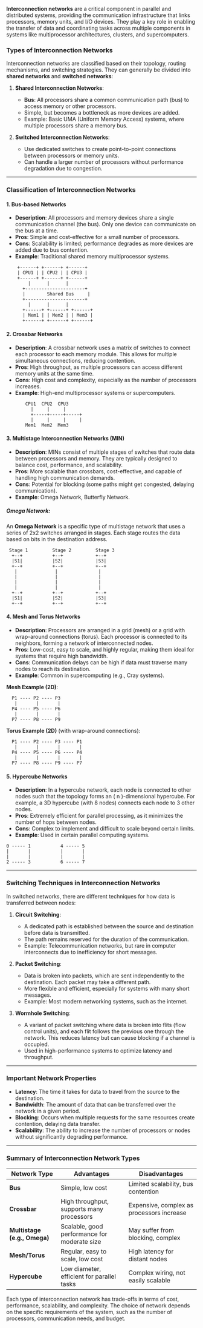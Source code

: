 **Interconnection networks** are a critical component in parallel and distributed systems, providing the communication infrastructure that links processors, memory units, and I/O devices. They play a key role in enabling the transfer of data and coordinating tasks across multiple components in systems like multiprocessor architectures, clusters, and supercomputers.

### **Types of Interconnection Networks**

Interconnection networks are classified based on their topology, routing mechanisms, and switching strategies. They can generally be divided into **shared networks** and **switched networks**:

1. **Shared Interconnection Networks**:
   - **Bus**: All processors share a common communication path (bus) to access memory or other processors.
   - Simple, but becomes a bottleneck as more devices are added.
   - Example: Basic UMA (Uniform Memory Access) systems, where multiple processors share a memory bus.

2. **Switched Interconnection Networks**:
   - Use dedicated switches to create point-to-point connections between processors or memory units.
   - Can handle a larger number of processors without performance degradation due to congestion.

---

### **Classification of Interconnection Networks**

#### **1. Bus-based Networks**
   - **Description**: All processors and memory devices share a single communication channel (the bus). Only one device can communicate on the bus at a time.
   - **Pros**: Simple and cost-effective for a small number of processors.
   - **Cons**: Scalability is limited; performance degrades as more devices are added due to bus contention.
   - **Example**: Traditional shared memory multiprocessor systems.

```
    +------+ +------+ +------+
    | CPU1 | | CPU2 | | CPU3 |
    +------+ +------+ +------+
        |      |      |
      +----------------------+
      |        Shared Bus     |
      +----------------------+
        |      |      |
      +------+ +------+ +------+
      | Mem1 | | Mem2 | | Mem3 |
      +------+ +------+ +------+
```

#### **2. Crossbar Networks**
   - **Description**: A crossbar network uses a matrix of switches to connect each processor to each memory module. This allows for multiple simultaneous connections, reducing contention.
   - **Pros**: High throughput, as multiple processors can access different memory units at the same time.
   - **Cons**: High cost and complexity, especially as the number of processors increases.
   - **Example**: High-end multiprocessor systems or supercomputers.

```
       CPU1  CPU2  CPU3
         |     |     |
         +-----+-----+-----+
         |     |     |     |
       Mem1  Mem2  Mem3
```

#### **3. Multistage Interconnection Networks (MIN)**
   - **Description**: MINs consist of multiple stages of switches that route data between processors and memory. They are typically designed to balance cost, performance, and scalability.
   - **Pros**: More scalable than crossbars, cost-effective, and capable of handling high communication demands.
   - **Cons**: Potential for blocking (some paths might get congested, delaying communication).
   - **Example**: Omega Network, Butterfly Network.

##### **Omega Network**:
An **Omega Network** is a specific type of multistage network that uses a series of 2x2 switches arranged in stages. Each stage routes the data based on bits in the destination address.

```
 Stage 1         Stage 2         Stage 3
  +--+           +--+            +--+
  |S1|           |S2|            |S3| 
  +--+           +--+            +--+
   |              |               |
   |              |               |
   |              |               |
   |              |               |
  +--+           +--+            +--+
  |S1|           |S2|            |S3|
  +--+           +--+            +--+
```

#### **4. Mesh and Torus Networks**
   - **Description**: Processors are arranged in a grid (mesh) or a grid with wrap-around connections (torus). Each processor is connected to its neighbors, forming a network of interconnected nodes.
   - **Pros**: Low-cost, easy to scale, and highly regular, making them ideal for systems that require high bandwidth.
   - **Cons**: Communication delays can be high if data must traverse many nodes to reach its destination.
   - **Example**: Common in supercomputing (e.g., Cray systems).

**Mesh Example (2D)**:
```
  P1 ---- P2 ---- P3
   |       |       |
  P4 ---- P5 ---- P6
   |       |       |
  P7 ---- P8 ---- P9
```

**Torus Example (2D)** (with wrap-around connections):
```
  P1 ---- P2 ---- P3 ---- P1
   |       |       |       |
  P4 ---- P5 ---- P6 ---- P4
   |       |       |       |
  P7 ---- P8 ---- P9 ---- P7
```

#### **5. Hypercube Networks**
   - **Description**: In a hypercube network, each node is connected to other nodes such that the topology forms an \( n \)-dimensional hypercube. For example, a 3D hypercube (with 8 nodes) connects each node to 3 other nodes.
   - **Pros**: Extremely efficient for parallel processing, as it minimizes the number of hops between nodes.
   - **Cons**: Complex to implement and difficult to scale beyond certain limits.
   - **Example**: Used in certain parallel computing systems.

```
0 ----- 1           4 ----- 5
|       |           |       |
|       |           |       |
2 ----- 3           6 ----- 7
```

---

### **Switching Techniques in Interconnection Networks**

In switched networks, there are different techniques for how data is transferred between nodes:

1. **Circuit Switching**:
   - A dedicated path is established between the source and destination before data is transmitted.
   - The path remains reserved for the duration of the communication.
   - Example: Telecommunication networks, but rare in computer interconnects due to inefficiency for short messages.

2. **Packet Switching**:
   - Data is broken into packets, which are sent independently to the destination. Each packet may take a different path.
   - More flexible and efficient, especially for systems with many short messages.
   - Example: Most modern networking systems, such as the internet.

3. **Wormhole Switching**:
   - A variant of packet switching where data is broken into flits (flow control units), and each flit follows the previous one through the network. This reduces latency but can cause blocking if a channel is occupied.
   - Used in high-performance systems to optimize latency and throughput.

---

### **Important Network Properties**

- **Latency**: The time it takes for data to travel from the source to the destination.
- **Bandwidth**: The amount of data that can be transferred over the network in a given period.
- **Blocking**: Occurs when multiple requests for the same resources create contention, delaying data transfer.
- **Scalability**: The ability to increase the number of processors or nodes without significantly degrading performance.

---

### **Summary of Interconnection Network Types**

| **Network Type**             | **Advantages**                            | **Disadvantages**                        |
|------------------------------|-------------------------------------------|------------------------------------------|
| **Bus**                      | Simple, low cost                          | Limited scalability, bus contention      |
| **Crossbar**                  | High throughput, supports many processors | Expensive, complex as processors increase|
| **Multistage (e.g., Omega)**  | Scalable, good performance for moderate size | May suffer from blocking, complex       |
| **Mesh/Torus**                | Regular, easy to scale, low cost          | High latency for distant nodes           |
| **Hypercube**                 | Low diameter, efficient for parallel tasks| Complex wiring, not easily scalable      |

Each type of interconnection network has trade-offs in terms of cost, performance, scalability, and complexity. The choice of network depends on the specific requirements of the system, such as the number of processors, communication needs, and budget.
